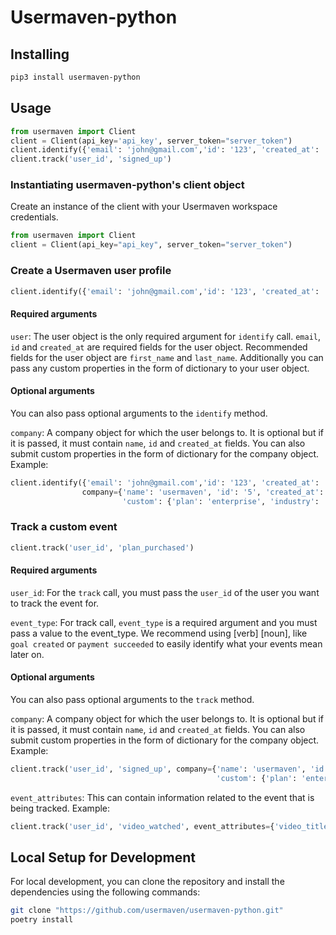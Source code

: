 # Usermaven-python 

## Installing

```bash
pip3 install usermaven-python
```

## Usage

```python
from usermaven import Client
client = Client(api_key='api_key', server_token="server_token")
client.identify({'email': 'john@gmail.com','id': '123', 'created_at': '2022'})
client.track('user_id', 'signed_up')
```

### Instantiating usermaven-python's client object

Create an instance of the client with your Usermaven workspace credentials.

```python
from usermaven import Client
client = Client(api_key="api_key", server_token="server_token")
```

### Create a Usermaven user profile

```python
client.identify({'email': 'john@gmail.com','id': '123', 'created_at': '2022'})
```

#### Required arguments
`user`: The user object is the only required argument for `identify` call. `email`, `id` and `created_at` are required
fields for the user object. Recommended fields for the user object are `first_name` and `last_name`. Additionally you 
can pass any custom properties in the form of dictionary to your user object.

#### Optional arguments
You can also pass optional arguments to the `identify` method.

`company`: A company object for which the user belongs to. It is optional but if it is passed, it must contain `name`,
`id` and `created_at` fields. You can also submit custom properties in the form of dictionary for the company object. 
Example:
```python
client.identify({'email': 'john@gmail.com','id': '123', 'created_at': '2022'}, 
                company={'name': 'usermaven', 'id': '5', 'created_at': '2022',
                         'custom': {'plan': 'enterprise', 'industry': 'Technology'}})
```

### Track a custom event

```python
client.track('user_id', 'plan_purchased')
```

#### Required arguments
`user_id`: For the `track` call, you must pass the `user_id` of the user you want to track the event for.

`event_type`: For track call, `event_type` is a required argument and you must pass a value to the event_type.
We recommend using [verb] [noun], like `goal created` or `payment succeeded` to easily identify what your events mean
later on.

#### Optional arguments
You can also pass optional arguments to the `track` method.

`company`: A company object for which the user belongs to. It is optional but if it is passed, it must contain `name`,
`id` and `created_at` fields. You can also submit custom properties in the form of dictionary for the company object. 
Example:
```python
client.track('user_id', 'signed_up', company={'name': 'usermaven', 'id': '5', 'created_at': '2022',
                                              'custom': {'plan': 'enterprise', 'industry': 'Technology'}})
```

`event_attributes`: This can contain information related to the event that is being tracked. Example:
```python
client.track('user_id', 'video_watched', event_attributes={'video_title': 'demo', 'watched_at': '2022'})
```

## Local Setup for Development
For local development, you can clone the repository and install the dependencies using the following commands:

```bash
git clone "https://github.com/usermaven/usermaven-python.git"
poetry install
```
